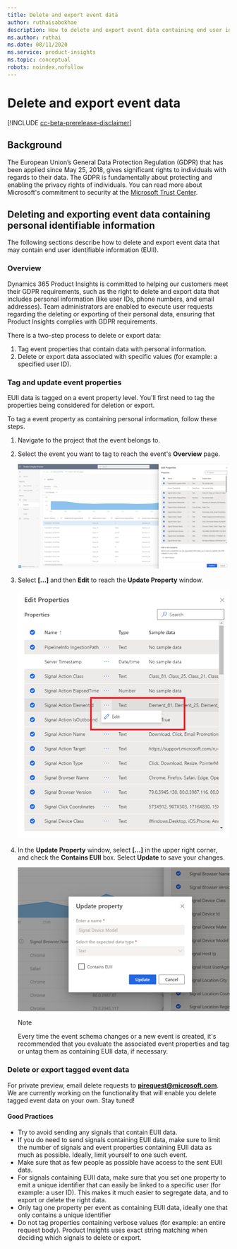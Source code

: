 ```yaml
---
title: Delete and export event data 
author: ruthaisabokhae
description: How to delete and export event data containing end user identifiable information (EUII)
ms.author: ruthai
ms.date: 08/11/2020
ms.service: product-insights
ms.topic: conceptual
robots: noindex,nofollow
---
```


# Delete and export event data

[!INCLUDE [cc-beta-prerelease-disclaimer]( ../includes/cc-beta-prerelease-disclaimer.md)]

## Background

The European Union’s General Data Protection Regulation (GDPR) that has been applied since May 25, 2018, gives significant rights to individuals with regards to their data. The GDPR is fundamentally about protecting and enabling the privacy rights of individuals. You can read more about Microsoft's commitment to security at the [Microsoft Trust Center](https://www.microsoft.com/trust-center).

## Deleting and exporting event data containing personal identifiable information

The following sections describe how to delete and export event data that may contain end user identifiable information (EUII).

### Overview

Dynamics 365 Product Insights is committed to helping our customers meet their GDPR requirements, such as the right to delete and export data that includes personal information (like user IDs, phone numbers, and email addresses). Team administrators are enabled to execute user requests regarding the deleting or exporting of their personal data, ensuring that Product Insights complies with GDPR requirements.

There is a two-step process to delete or export data:

1. Tag event properties that contain data with personal information.
2. Delete or export data associated with specific values (for example: a specified user ID).

### Tag and update event properties

EUII data is tagged on a event property level. You'll first need to tag the properties being considered for deletion or export.

To tag a event property as containing personal information, follow these steps.

1. Navigate to the project that the event belongs to.
  
1. Select the event you want to tag to reach the event's **Overview** page.

   ![Select event](../media/SignalsOverview.png)
     
1. Select **[...]** and then **Edit** to reach the **Update Property** window.

   ![Edit event](../media/EditSignal.png)

1. In the **Update Property** window, select **[...]** in the upper right corner, and check the **Contains EUII** box. Select **Update** to save your changes.

   ![Save your changes](../media/UpdateEvent.png)

   > [!NOTE]
   > Every time the event schema changes or a new event is created, it's recommended that you evaluate the associated event properties and tag or untag them as containing EUII data, if necessary.

### Delete or export tagged event data

For private preview, email delete requests to **[pirequest@microsoft.com](mailto:pirequest@microsoft.com)**. We are currently working on the functionality that will enable you delete tagged event data on your own. Stay tuned!

#### Good Practices

* Try to avoid sending any signals that contain EUII data.
* If you do need to send signals containing EUII data, make sure to limit the number of signals and event properties containing EUII data as much as possible. Ideally, limit yourself to one such event.
* Make sure that as few people as possible have access to the sent EUII data.
* For signals containing EUII data, make sure that you set one property to emit a unique identifier that can easily be linked to a specific user (for example: a user ID). This makes it much easier to segregate data, and to export or delete the right data.
* Only tag one property per event as containing EUII data, ideally one that only contains a unique identifier
* Do not tag properties containing verbose values (for example: an entire request body). Product Insights uses exact string matching when deciding which signals to delete or export.

